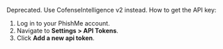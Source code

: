Deprecated. Use CofenseIntelligence v2 instead.
How to get the API key:
1. Log in to your PhishMe account.
2. Navigate to **Settings > API Tokens**.
3. Click **Add a new api token**.